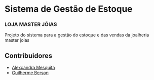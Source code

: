 <h1>Sistema de Gestão de Estoque</h1>
<h3>LOJA MASTER JÓIAS</h3>

<p>Projeto do sistema para a gestão do estoque e das vendas da joalheria master joias</p>

<h2>Contribuidores</h2>
<ul>
    <li><a href="https://github.com/AlecxandraMesquita">Alexcandra Mesquita</a></li>
    <li><a href="https://github.com/BersonCrios">Guilherme Berson</a></li>
</ul>